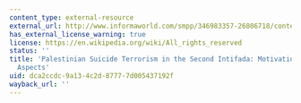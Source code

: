 ```yaml
---
content_type: external-resource
external_url: http://www.informaworld.com/smpp/346983357-26806718/content~db=all~content=a713854717
has_external_license_warning: true
license: https://en.wikipedia.org/wiki/All_rights_reserved
status: ''
title: 'Palestinian Suicide Terrorism in the Second Intifada: Motivations and Organizational
  Aspects'
uid: dca2ccdc-9a13-4c2d-8777-7d005437192f
wayback_url: ''
---
```

